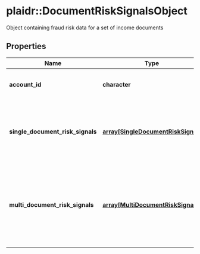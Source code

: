 # plaidr::DocumentRiskSignalsObject

Object containing fraud risk data for a set of income documents

## Properties
Name | Type | Description | Notes
------------ | ------------- | ------------- | -------------
**account_id** | **character** | ID of the payroll provider account. | 
**single_document_risk_signals** | [**array[SingleDocumentRiskSignal]**](SingleDocumentRiskSignal.md) | Array of document metadata and associated risk signals per document | 
**multi_document_risk_signals** | [**array[MultiDocumentRiskSignal]**](MultiDocumentRiskSignal.md) | Array of risk signals computed from a set of uploaded documents and the associated documents&#39; metadata | 


